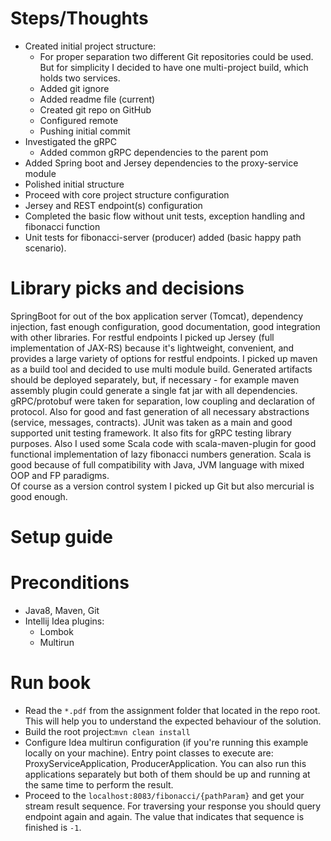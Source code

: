 # Steps/Thoughts
* Created initial project structure:
    * For proper separation two different Git repositories could be used. But for simplicity I decided to have one
    multi-project build, which holds two services.
    * Added git ignore
    * Added readme file (current)
    * Created git repo on GitHub
    * Configured remote
    * Pushing initial commit
* Investigated the gRPC
    * Added common gRPC dependencies to the parent pom
* Added Spring boot and Jersey dependencies to the proxy-service module
* Polished initial structure
* Proceed with core project structure configuration
* Jersey and REST endpoint(s) configuration
* Completed the basic flow without unit tests, exception handling and fibonacci function
* Unit tests for fibonacci-server (producer) added (basic happy path scenario).

# Library picks and decisions
SpringBoot for out of the box application server (Tomcat), dependency injection, fast enough configuration, good documentation, good integration
with other libraries.
For restful endpoints I picked up Jersey (full implementation of JAX-RS) because it's lightweight, convenient, and provides a large variety
of options for restful endpoints.
I picked up maven as a build tool and decided to use multi module build. Generated artifacts should be deployed separately, but,
if necessary - for example maven assembly plugin could generate a single fat jar with all dependencies.
gRPC/protobuf were taken for separation, low coupling and declaration of protocol. Also for good and fast generation of all necessary
abstractions (service, messages, contracts).
JUnit was taken as a main and good supported unit testing framework. It also fits for gRPC testing library purposes.
Also I used some Scala code with scala-maven-plugin for good functional implementation of lazy fibonacci numbers generation. Scala is good 
because of full compatibility with Java, JVM language with mixed OOP and FP paradigms.  
Of course as a version control system I picked up Git but also mercurial is good enough.

# Setup guide

# Preconditions
* Java8, Maven, Git
* Intellij Idea plugins:
    * Lombok
    * Multirun
    
# Run book
* Read the `*.pdf` from the assignment folder that located in the repo root.
This will help you to understand the expected behaviour of the solution.
* Build the root project:`mvn clean install`
* Configure Idea multirun configuration (if you're running this example locally on your machine).
Entry point classes to execute are: ProxyServiceApplication, ProducerApplication.
You can also run this applications separately but both of them should be up and running at the same time to
perform the result.
* Proceed to the `localhost:8083/fibonacci/{pathParam}` and get your stream result sequence.
For traversing your response you should query endpoint again and again.
The value that indicates that sequence is finished is `-1`.
